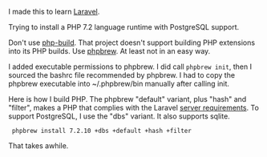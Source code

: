 
I made this to learn [Laravel](https://laravel.com).

Trying to install a PHP 7.2 language runtime with PostgreSQL support.

Don't use [php-build](https://php-build.github.io). That project doesn't support building PHP
extensions into its PHP builds. Use [phpbrew](https://github.com/phpbrew/phpbrew).
At least not in an easy way.

I added executable permissions to phpbrew. I did call `phpbrew init`,
then I sourced the bashrc file recommended by phpbrew.  I had to copy
the phpbrew executable into ~/.phpbrew/bin manually after calling
init.

Here is how I build PHP. The phpbrew "default" variant, plus "hash" and "filter",
makes a PHP that complies with the Laravel [server
requirements](https://laravel.com/docs/5.7/installation#server-requirements).
To support PostgreSQL, I use the "dbs" variant. It also supports sqlite.

     phpbrew install 7.2.10 +dbs +default +hash +filter

That takes awhile.

